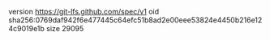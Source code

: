 version https://git-lfs.github.com/spec/v1
oid sha256:0769daf942f6e477445c64efc51b8ad2e00eee53824e4450b216e124c9019e1b
size 29095
